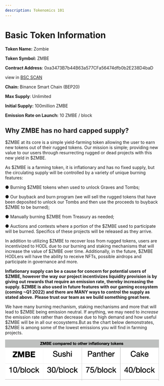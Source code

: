 ```yaml
---
description: Tokenomics 101
---
```


# Basic Token Information

**Token Name:** Zombie 

**Token Symbol:** ZMBE

**Contract Address**: 0xa3473B7b44B63a577CFa56474dfb0b2E238D4baD

view in [BSC SCAN](https://bscscan.com/address/0xa3473B7b44B63a577CFa56474dfb0b2E238D4baD#contracts)

**Chain:** Binance Smart Chain \(BEP20\)

**Max Supply**: Unlimited

**Initial Supply:** 100million ZMBE

**Emission Rate on Launch:** 10 ZMBE / block

## Why ZMBE has no hard capped supply?

$ZMBE at its core is a simple yield-farming token allowing the user to earn new tokens out of their rugged tokens. Our mission is simple; providing new value to our users through resurrecting rugged or dead projects with this new yield in $ZMBE.

As $ZMBE is a farming token, it is inflationary and has no fixed supply, but the circulating supply will be controlled by a variety of unique burning features:

●  Burning $ZMBE tokens when used to unlock Graves and Tombs;

●  Our buyback and burn program \(we will sell the rugged tokens that have been deposited to unlock our Tombs and then use the proceeds to buyback $ZMBE to be burned\);

●  Manually burning $ZMBE from Treasury as needed;

●  Auctions and contests where a portion of the $ZMBE used to participate will be burned. Specifics of these projects will be released as they arrive.

In addition to utilizing $ZMBE to recover loss from rugged tokens, users are incentivized to HODL due to our burning and staking mechanisms that will increase the value of $ZMBE over time. Additionally, in the future, $ZMBE HODLers will have the ability to receive NFTs, possible airdrops and participate in governance and more.

**Inflationary supply can be a cause for concern for potential users of $ZMBE, however the way our project incentivizes liquidity provision is by giving out rewards that require an emission rate, thereby increasing the supply. $ZMBE is also used in future features with our gaming ecosystem \(coming ~Q1 2022\) and there are MANY ways to control the supply as stated above.** **Please trust our team as we build something great here.**

We have many burning mechanism, staking mechanisms and more that will lead to $ZMBE being emission neutral. If anything, we may need to _increase_ the emission rate rather than decrease due to high demand and how useful $ZMBE will be in all our ecosystems.But as the chart below demonstrates, $ZMBE is among some of the lowest emissions you will find in farming projects.

![](../.gitbook/assets/screen-shot-2021-06-01-at-1.01.25-pm.png)



